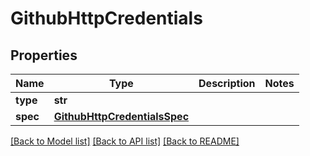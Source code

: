 # GithubHttpCredentials

## Properties
Name | Type | Description | Notes
------------ | ------------- | ------------- | -------------
**type** | **str** |  | 
**spec** | [**GithubHttpCredentialsSpec**](GithubHttpCredentialsSpec.md) |  | 

[[Back to Model list]](../README.md#documentation-for-models) [[Back to API list]](../README.md#documentation-for-api-endpoints) [[Back to README]](../README.md)

